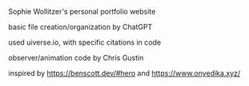 Sophie Wollitzer's personal portfolio website

basic file creation/organization by ChatGPT

used uiverse.io, with specific citations in code

observer/animation code by Chris Gustin

inspired by https://benscott.dev/#hero and https://www.onyedika.xyz/
